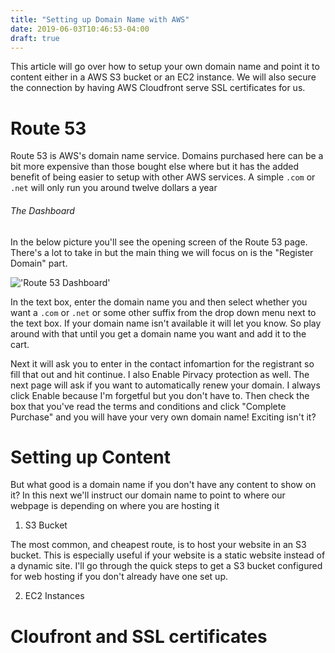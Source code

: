 ```yaml
---
title: "Setting up Domain Name with AWS"
date: 2019-06-03T10:46:53-04:00
draft: true
---
```


This article will go over how to setup your own domain name and point it to content
either in a AWS S3 bucket or an EC2 instance. We will also secure the connection by
having AWS Cloudfront serve SSL certificates for us.

# Route 53

Route 53 is AWS's domain name service. Domains purchased here can be a bit more
expensive than those bought else where but it has the added benefit of being easier
to setup with other AWS services. A simple `.com` or `.net` will only run you around
twelve dollars a year

###### The Dashboard

In the below picture you'll see the opening screen of the Route 53 page. There's a
lot to take in but the main thing we will focus on is the "Register Domain" part.

!['Route 53 Dashboard'](/img/route53dashboard.png)

In the text box, enter the domain name you and then select whether you want a `.com`
or `.net` or some other suffix from the drop down menu next to the text box. If your
domain name isn't available it will let you know. So play around with that until you
get a domain name you want and add it to the cart.

Next it will ask you to enter in the contact infomartion for the registrant so fill that
out and hit continue. I also Enable Pirvacy protection as well. The next page will ask
if you want to automatically renew your domain. I always click Enable because
I'm forgetful but you don't have to. Then check the box that you've read the terms
and conditions and click "Complete Purchase" and you will have your very own
domain name! Exciting isn't it?

# Setting up Content

But what good is a domain name if you don't have any content to show on it? In this
next we'll instruct our domain name to point to where our webpage is depending on
where you are hosting it

1. S3 Bucket

The most common, and cheapest route, is to host your website in an S3 bucket.
This is especially useful if your website is a static website instead of a
dynamic site. I'll go through the quick steps to get a S3 bucket configured
for web hosting if you don't already have one set up.

2. EC2 Instances

# Cloufront and SSL certificates


